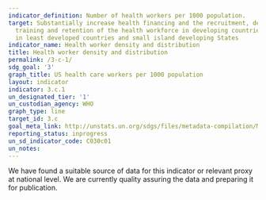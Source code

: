 ```yaml
---
indicator_definition: Number of health workers per 1000 population.
target: Substantially increase health financing and the recruitment, development,
  training and retention of the health workforce in developing countries, especially
  in least developed countries and small island developing States
indicator_name: Health worker density and distribution
title: Health worker density and distribution
permalink: /3-c-1/
sdg_goal: '3'
graph_title: US health care workers per 1000 population
layout: indicator
indicator: 3.c.1
un_designated_tier: '1'
un_custodian_agency: WHO
graph_type: line
target_id: 3.c
goal_meta_link: http://unstats.un.org/sdgs/files/metadata-compilation/Metadata-Goal-3.pdf
reporting_status: inprogress
un_sd_indicator_code: C030c01
un_notes:
---
```


We have found a suitable source of data for this indicator or relevant proxy at national level. We are currently quality assuring the data and preparing it for publication.
